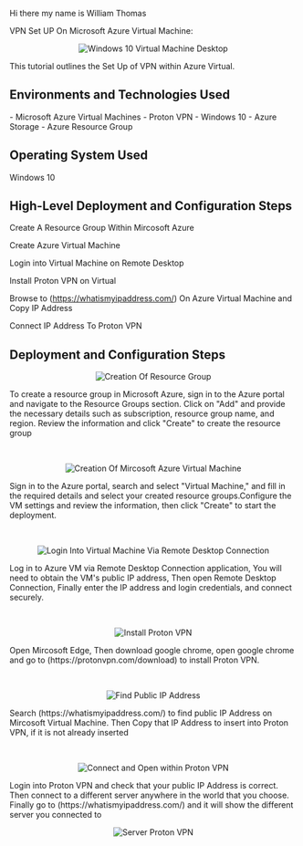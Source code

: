 Hi there my name is William Thomas

<h> VPN Set UP On Microsoft Azure Virtual Machine: </h2>

<p align="center">
<img src="https://imgur.com/Yf2LGik.png" alt="Windows 10 Virtual Machine Desktop"/>
</p>


This tutorial outlines the Set Up of VPN within Azure Virtual.<br />

<h2>Environments and Technologies Used</h2>
- Microsoft Azure Virtual Machines
- Proton VPN 
- Windows 10
- Azure Storage 
- Azure Resource Group

<h2> Operating System Used</h2>
Windows 10
<h2>High-Level Deployment and Configuration Steps</h2>

 Create A Resource Group Within Mircosoft Azure
 
 Create Azure Virtual Machine 
 
 Login into Virtual Machine on Remote Desktop 
 
 Install Proton VPN on Virtual
 
 Browse to (https://whatismyipaddress.com/) On Azure Virtual Machine and Copy IP Address 
 
 Connect IP Address To Proton VPN

<h2>Deployment and Configuration Steps</h2>

<p align="center">
<img src="https://imgur.com/tIL0E79.png" alt="Creation Of Resource Group"/>
</p>
To create a resource group in Microsoft Azure, sign in to the Azure portal and navigate to the Resource Groups section. Click on "Add" and provide the necessary details such as subscription, resource group name, and region. Review the information and click "Create" to create the resource group
</p>
<br />


<p align="center">
<img src="https://imgur.com/sYKuFqy.png" alt="Creation Of Mircosoft Azure Virtual Machine"/>
</p>
Sign in to the Azure portal, search and select "Virtual Machine," and fill in the required details and select your created resource groups.Configure the VM settings and review the information, then click "Create" to start the deployment.
</p>
<br />


<p align="center">
<img src="https://imgur.com/shxuaFh.png" alt="Login Into Virtual Machine Via Remote Desktop Connection"/>
</p>
Log in to Azure VM via Remote Desktop Connection application, You will need to obtain the VM's public IP address, Then open Remote Desktop Connection, Finally enter the IP address and login credentials, and connect securely.
</p>
<br />


<p align="center">
<img src="https://imgur.com/DFrNRck.png" alt="Install Proton VPN"/>
</p>
Open Mircosoft Edge, Then download google chrome, open google chrome and go to (https://protonvpn.com/download) to install Proton VPN.
</p>
<br />


<p align="center">
<img src="https://imgur.com/PL8A0K9.png" alt="Find Public IP Address"/>
</p>
Search (https://whatismyipaddress.com/) to find public IP Address on Mircosoft Virtual Machine. Then Copy that IP Address to insert into Proton VPN, if it is not already inserted
</p>
<br />


<p align="center">
<img src="https://imgur.com/y6GpCwl.png" alt="Connect and Open within Proton VPN"/>
</p>
Login into Proton VPN and check that your public IP Address is correct. Then connect to a different server anywhere in the world that you choose. Finally go to (https://whatismyipaddress.com/) and it will show the different server you connected to
<p align="center">
<img src="https://imgur.com/XcyJKtC.png" alt="Server Proton VPN"/>
</p>
